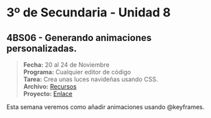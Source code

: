 # 3º de Secundaria - Unidad 8

<div class="currentTheme">

## 4BS06 - Generando animaciones personalizadas.

> **Fecha:** 20 al 24 de Noviembre<br> **Programa:** Cualquier editor de código<br> **Tarea:** Crea unas luces navideñas usando CSS.<br> **Archivo:** [Recursos](https://app.box.com/s/ffkfipl5hk7lcr8m5p4jpmkc83cwglbu)<br> **Proyecto:** [Enlace](https://www.canva.com/design/DAFx6eumHn0/jpSOgkDSJGP5IIAUM0hEqA/view?utm_content=DAFx6eumHn0&utm_campaign=designshare&utm_medium=link&utm_source=editor)

Esta semana veremos como añadir animaciones usando @keyframes.

</div>